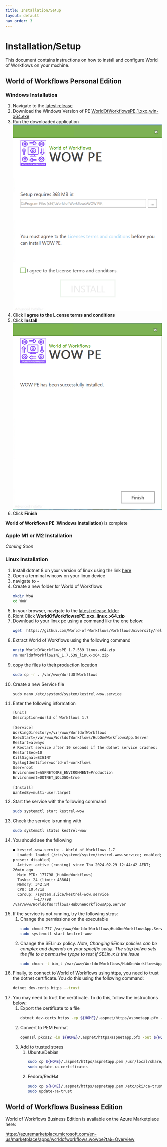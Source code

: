 ```yaml
---
title: Installation/Setup
layout: default
nav_order: 3
---
```


# Installation/Setup
This document contains instructions on how to install and configure World of Workflows on your machine.

## World of Workflows Personal Edition

### Windows Installation

1. Navigate to the [latest release](https://github.com/World-of-Workflows/WorkflowsUniversity/releases)
2. Download the Windows Version of PE [WorldOfWorkflowsPE_1.xxx_win-x64.exe](https://github.com/World-of-Workflows/WorkflowsUniversity/releases/download/1.7.461/WorldOfWorkflowsPE_1.7.461_win-x64.exe)
3. Run the downloaded application
   ![WOW PE Installer Screen 1](image-5.png)
4. Click **I agree to the License terms and conditions**
5. Click **Install**
   ![WOW PE Installer Screen 2](image-6.png)
6. Click **Finish**

**World of Workflows PE (Windows Installation)** is complete

### Apple M1 or M2 Installation

*Coming Soon*

### Linux Installation

1. Install dotnet 8 on your version of linux using the link [here](https://dotnet.microsoft.com/en-us/download)
2. Open a terminal window on your linux device
3. navigate to ```~```
4. Create a new folder for World of Workflows
   ```bash
   mkdir WoW
   cd WoW
   ```
5. In your browser, navigate to the [latest release folder](https://github.com/World-of-Workflows/WorkflowsUniversity/releases)
6. Right Click **WorldOfWorkflowsxPE_xxx_linux_x64.zip**
7. Download to your linux pc using a command like the one below:
   ```bash
   wget  https://github.com/World-of-Workflows/WorkflowsUniversity/releases/download/1.7.539/WorldOfWorkflowsPE_1.7.539_linux-x64.zip
   ```
8. Extract World of Workflows using the following command
   ```bash
   unzip WorldOfWorkflowsPE_1.7.539_linux-x64.zip
   rm WorldOfWorkflowsPE_1.7.539_linux-x64.zip
   ```
9. copy the files to their production location
   ```bash
   sudo cp -r . /var/www/WorldOfWorkflows
   ```
10. Create a new Service file
    ```
    sudo nano /etc/systemd/system/kestrel-wow.service
    ```
11. Enter the following information
    ```
    [Unit]
    Description=World of Workflows 1.7

    [Service]
    WorkingDirectory=/var/www/WorldofWorkflows
    ExecStart=/var/www/WorldofWorkflows/HubOneWorkflowsApp.Server
    Restart=always
    # Restart service after 10 seconds if the dotnet service crashes:
    RestartSec=10
    KillSignal=SIGINT
    SyslogIdentifier=world-of-workflows
    User=root
    Environment=ASPNETCORE_ENVIRONMENT=Production
    Environment=DOTNET_NOLOGO=true

    [Install]
    WantedBy=multi-user.target
    ```
12. Start the service with the following command
    ```bash
    sudo systemctl start kestrel-wow
    ```
13. Check the service is running with
    ```bash
    sudo systemctl status kestrel-wow
    ```
14. You should see the following
    ```
    ● kestrel-wow.service - World of Workflows 1.7
      Loaded: loaded (/etc/systemd/system/kestrel-wow.service; enabled; preset: disabled)
      Active: active (running) since Thu 2024-02-29 12:44:42 AEDT; 26min ago
      Main PID: 177798 (HubOneWorkflows)
      Tasks: 24 (limit: 48864)
      Memory: 342.5M
      CPU: 10.471s
      CGroup: /system.slice/kestrel-wow.service
             └─177798 /var/www/WorldofWorkflows/HubOneWorkflowsApp.Server
    ```
15. If the service is not running, try the following steps:
    1.  Change the permissions on the executable
        ```bash
        sudo chmod 777 /var/www/WorldofWorkflows/HubOneWorkflowsApp.Server
        sudo systemctl start kestrel-wow
        ```
    2. Change the SELinux policy. *Note, Changing SEinux policies can be complex and depends on your specific setup. The step belwo sets the file to a permissive tyope to test if SELinux is the issue*
       ```bash
       sudo chcon -t bin_t /var/www/WorldofWorkflows/HubOneWorkflowsApp.Server
       ```
16. Finally, to connect to World of Workflows using https, you need to trust the dotnet certificate. You do this using the following command:
    ```bash
    dotnet dev-certs https --trust
    ```
17. You may need to trust the certificate. To do this, follow the instructions below:
    1. Export the certificate to a file
        ```bash
        dotnet dev-certs https -ep ${HOME}/.aspnet/https/aspnetapp.pfx -p <password>
        ```
    2. Convert to PEM Format
       ```bash
       openssl pkcs12 -in ${HOME}/.aspnet/https/aspnetapp.pfx -out ${HOME}/.aspnet/https/aspnetapp.pem -nodes -password pass:<password>
       ```
    3. Add to trusted stores
       1. Ubuntu/Debian
          ```bash
          sudo cp ${HOME}/.aspnet/https/aspnetapp.pem /usr/local/share/ca-certificates/aspnetapp.crt
          sudo update-ca-certificates
          ```
       2. Fedora/RedHat
          ```bash
          sudo cp ${HOME}/.aspnet/https/aspnetapp.pem /etc/pki/ca-trust/source/anchors/
          sudo update-ca-trust
          ```




## World of Workflows Business Edition

World of Workflows Business Edition is available on the Azure Marketplace here:

https://azuremarketplace.microsoft.com/en-us/marketplace/apps/worldofworkflows.wowbe?tab=Overview